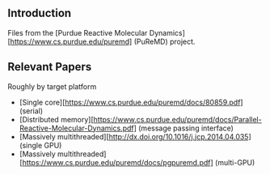 ## Introduction

Files from the [Purdue Reactive Molecular Dynamics][https://www.cs.purdue.edu/puremd] (PuReMD) project.

## Relevant Papers

Roughly by target platform
- [Single core][https://www.cs.purdue.edu/puremd/docs/80859.pdf] (serial)
- [Distributed memory][https://www.cs.purdue.edu/puremd/docs/Parallel-Reactive-Molecular-Dynamics.pdf] (message passing interface)
- [Massively multithreaded][http://dx.doi.org/10.1016/j.jcp.2014.04.035] (single GPU)
- [Massively multithreaded][https://www.cs.purdue.edu/puremd/docs/pgpuremd.pdf] (multi-GPU)
